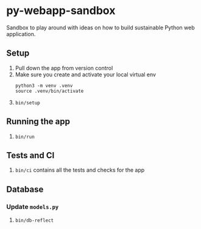 # py-webapp-sandbox
Sandbox to play around with ideas on how to build sustainable Python web application.

## Setup
1. Pull down the app from version control
1. Make sure you create and activate your local virtual env 
    ```
    python3 -m venv .venv
    source .venv/bin/activate
    ```
1. `bin/setup`

## Running the app

1. `bin/run`

## Tests and CI
1. `bin/ci` contains all the tests and checks for the app


## Database

### Update `models.py`
1. `bin/db-reflect`
